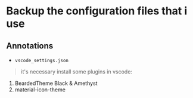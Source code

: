 # Backup the configuration files that i use

## Annotations

- `vscode_settings.json`

> it's necessary install some plugins in vscode:

1. BeardedTheme Black & Amethyst
2. material-icon-theme
